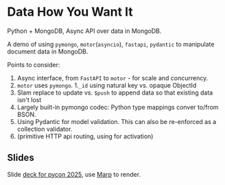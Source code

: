 # Data How You Want It

Python + MongoDB, Async API over data in MongoDB.

A demo of using `pymongo`,  `motor`(`asyncio`), `fastapi`, `pydantic` to manipulate document data in MongoDB.

Points to consider:

1. Async interface, from `FastAPI` to `motor` - for scale and concurrency.
1. `motor` uses `pymongo`.
1.`_id` using natural key vs. opaque ObjectId
1. Slam replace to update vs. `$push` to append data so that existing data isn't lost
1. Largely built-in pymongo codec: Python type mappings conver to/from BSON.
1. Using Pydantic for model validation. This can also be re-enforced as a collection validator.
1. (primitive HTTP api routing, using for activation)

## Slides

Slide [deck for pycon 2025](./slides-pycon2025.md), use [Marp](//marp.app) to render.
